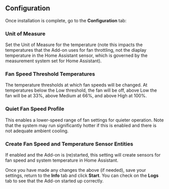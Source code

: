## Configuration

Once installation is complete, go to the **Configuration** tab:

### Unit of Measure

Set the Unit of Measure for the temperature (note this impacts the temperatures that the Add-on uses for fan throttling, not the diaplay temperature in the Home Assistant sensor, which is governed by the measurement system set for Home Assistant).

### Fan Speed Threshold Temperatures

The temperature thresholds at which fan speeds will be changed.  At temperatures below the Low threshold, the fan will be off, above Low the fan will be at 33%, above Medium at 66%, and above High at 100%.

### Quiet Fan Speed Profile

This enables a lower-speed range of fan settings for quieter operation.  Note that the system may run significantly hotter if this is enabled and there is not adequate ambient cooling.

### Create Fan Speed and Temperature Sensor Entities

If enabled and the Add-on is (re)started, this setting will create sensors for fan speed and system temperature in Home Assistant.

Once you have made any changes the above (if needed), save your settings, return to the **Info** tab and click **Start**.  You can check on the **Logs** tab to see that the Add-on started up correctly.

